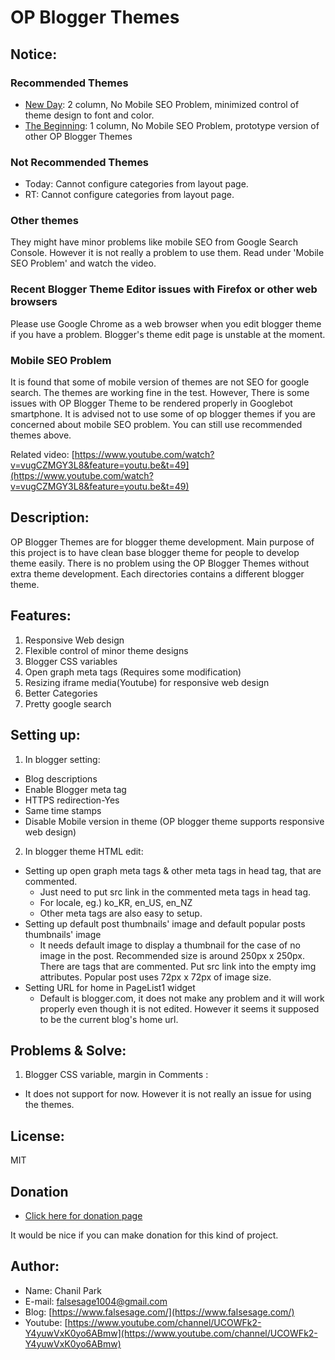 # OP Blogger Themes

## Notice:

### Recommended Themes
* [New Day](https://github.com/treezi1004/op-blogger-themes/tree/master/2_Columns/New_Day): 2 column, No Mobile SEO Problem, minimized control of theme design to font and color.
* [The Beginning](https://github.com/treezi1004/op-blogger-themes/tree/master/1_Column/The_beginning): 1 column, No Mobile SEO Problem, prototype version of other OP Blogger Themes

### Not Recommended Themes
* Today: Cannot configure categories from layout page.
* RT: Cannot configure categories from layout page.

### Other themes
They might have minor problems like mobile SEO from Google Search Console. However it is not really a problem to use them. Read under 'Mobile SEO Problem' and watch the video.

### Recent Blogger Theme Editor issues with Firefox or other web browsers
Please use Google Chrome as a web browser when you edit blogger theme if you have a problem. Blogger's theme edit page is unstable at the moment.

### Mobile SEO Problem
It is found that some of mobile version of themes are not SEO for google search. The themes are working fine in the test. However, There is some issues with OP Blogger Theme to be rendered properly in Googlebot smartphone. It is advised not to use some of op blogger themes if you are concerned about mobile SEO problem. You can still use recommended themes above.

Related video: [https://www.youtube.com/watch?v=vugCZMGY3L8&feature=youtu.be&t=49](https://www.youtube.com/watch?v=vugCZMGY3L8&feature=youtu.be&t=49)

## Description:
OP Blogger Themes are for blogger theme development.
Main purpose of this project is to have clean base blogger theme for people to develop theme easily.
There is no problem using the OP Blogger Themes without extra theme development.
Each directories contains a different blogger theme.

## Features:
1. Responsive Web design
2. Flexible control of minor theme designs
3. Blogger CSS variables
4. Open graph meta tags (Requires some modification)
5. Resizing iframe media(Youtube) for responsive web design
6. Better Categories
7. Pretty google search

## Setting up:

1. In blogger setting:
  * Blog descriptions
  * Enable Blogger meta tag
  * HTTPS redirection-Yes
  * Same time stamps
  * Disable Mobile version in theme (OP blogger theme supports responsive web design)

2. In blogger theme HTML edit:

  * Setting up open graph meta tags & other meta tags in head tag, that are commented.
    * Just need to put src link in the commented meta tags in head tag.
    * For locale, eg.) ko_KR, en_US, en_NZ
    * Other meta tags are also easy to setup.
  * Setting up default post thumbnails' image and default popular posts thumbnails' image
    * It needs default image to display a thumbnail for the case of no image in the post. Recommended size is around 250px x 250px. There are tags that are commented. Put src link into the empty img attributes. Popular post uses 72px x 72px of image size.
  * Setting URL for home in PageList1 widget
    * Default is blogger.com, it does not make any problem and it will work properly even though it is not edited. However it seems it supposed to be the current blog's home url.


## Problems & Solve:
1. Blogger CSS variable, margin in Comments :
  * It does not support for now. However it is not really an issue for using the themes.

## License:
MIT

## Donation
* [Click here for donation page](https://www.paypal.com/cgi-bin/webscr?cmd=_donations&business=R5EKF6TRDDXE8&currency_code=USD&source=url)

It would be nice if you can make donation for this kind of project.

## Author:
* Name: Chanil Park
* E-mail: falsesage1004@gmail.com
* Blog: [https://www.falsesage.com/](https://www.falsesage.com/)
* Youtube: [https://www.youtube.com/channel/UCOWFk2-Y4yuwVxK0yo6ABmw](https://www.youtube.com/channel/UCOWFk2-Y4yuwVxK0yo6ABmw)
